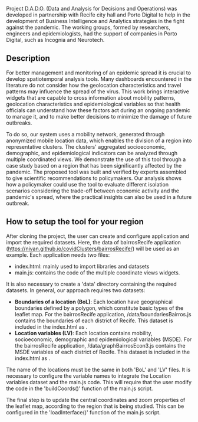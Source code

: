 
Project D.A.D.O. (Data and Analysis for Decisions and Operations) was developed in partnership with Recife city hall and 
Porto Digital to help in the development of Business Intelligence and Analytics strategies in the fight against the pandemic. The
working groups, formed by researchers, engineers and epidemiologists, had the support of companies in Porto Digital, such as Incognia and Neurotech.

## Description

For better management and monitoring of an epidemic spread it is crucial to develop spatiotemporal analysis tools. 
Many dashboards encountered in the literature do not consider how the geolocation characteristics and travel patterns may 
influence the spread of the virus. This work brings interactive widgets that are capable to cross information about mobility patterns, 
geolocation characteristics and epidemiological variables so that health officials can understand how these factors act during an ongoing
pandemic to manage it, and to make better decisions to minimize the damage of future outbreaks. 

To do so, our system uses a mobility network, generated through anonymized mobile location data, which enables the division of a
region into representative clusters. The clusters' aggregated socioeconomic, demographic, and epidemiological indicators can be
analyzed through multiple coordinated views. We demonstrate the use of this tool through a case study based on a
region that has been significantly affected by the pandemic. The proposed tool was built and verified by experts assembled to give
scientific recommendations to policymakers. Our analysis shows how a policymaker could use the tool to evaluate different 
isolation scenarios considering the trade-off between economic activity and the pandemic's spread, where the practical insights can also
be used in a future outbreak.

## How to setup the tool for your region

After cloning the project, the user can create and configure application and import the required datasets. Here, the data of bairrosRecife 
application (https://nivan.github.io/covidClusters/bairrosRecife/) will be used as an example. Each application needs two files: 

- index.html: mainly used to import libraries and datasets 
- main.js: contains the code of the multiple coordinate views widgets. 

It is also necessary to create a 'data' directory containing the required datasets. In general, our approach requires two datasets:

- **Boundaries of a location (BoL)**: Each location have geographical boundaries defined by a polygon, which constitute basic types of the leaflet map. For the 
  bairrosRecife application, /data/boundariesBairros.js contains the boundaries of each district of Recife. This dataset is included in the index.html as 
  <script src="../data/boundariesBairros.js"></script>.
- **Location variables (LV)**: Each location contains mobility, socioeconomic, demographic and epidemiological variables (MSDE). For the bairrosRecife application, 
  /data/graphBairrosEcon3.js contains the MSDE variables of each district of Recife. This dataset is included in the index.html as 
  <script src="../data/graphBairrosEcon3.js"></script>.
 
 The name of the locations must be the same in both 'BoL' and 'LV' files. It is necessary to configure the variable names to integrate the Location variables  dataset and the main.js code. This will require that the user modify the code in the 'buildCoords()' function of the main.js script.
 
 The final step is to update the central coordinates and zoom properties of the leaflet map, according to the region that is being studied. This can be configured
 in the 'loadInterface()' function of the main.js script.


